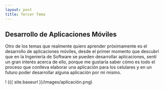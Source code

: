 ```yaml
---
layout: post
title: Tercer Tema
---
```



 
## Desarrollo de Aplicaciones Móviles

Otro de los temas que realmente quiero aprender próximamente es el desarrollo de aplicaciones móviles, desde el primer momento que descubrí que en la Ingeniería de Software se pueden desarrollar aplicaciones, sentí un gran interés acerca de ello, porque me gustaría saber cómo es todo el proceso que conlleva elaborar una aplicación para los celulares y en un futuro poder desarrollar alguna aplicación por mí mismo.

! ({{ site.baseurl }}/images/aplicación.png)

